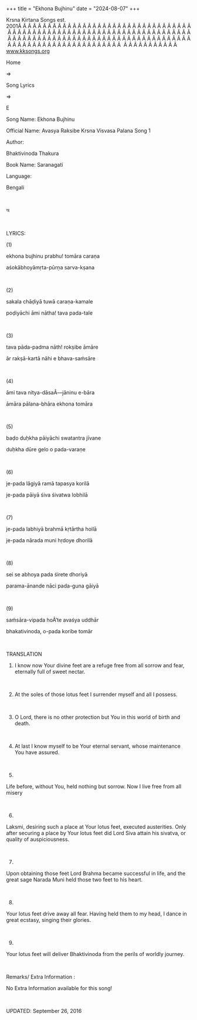 +++ 
title = "Ekhona Bujhinu"
date = "2024-08-07"
+++

Krsna Kirtana Songs est. 2001Â Â Â Â Â Â Â Â Â Â Â Â Â Â Â Â Â Â Â Â Â Â Â Â Â Â Â Â Â Â Â Â Â Â Â Â Â Â Â Â Â Â Â Â Â Â Â Â Â Â Â Â Â Â Â Â Â Â Â Â Â Â Â Â Â Â Â Â Â Â Â Â Â Â Â Â Â Â Â Â Â Â Â Â Â Â Â Â Â Â Â Â Â Â Â Â Â Â Â Â Â Â Â Â Â Â Â Â Â Â Â Â Â Â Â Â Â Â Â Â Â Â Â Â Â Â Â Â Â Â Â Â  Â Â Â Â Â Â Â Â Â Â Â  
www.kksongs.org








Home
 
⇒
 
Song Lyrics
 
⇒
 
E


Song
Name: Ekhona Bujhinu


Official
Name: Avasya Raksibe Krsna Visvasa Palana Song 1


Author:

Bhaktivinoda
Thakura


Book
Name: 
Saranagati


Language:

Bengali


 








অ








 


LYRICS:


(1)


ekhona
bujhinu prabhu! tomāra caraṇa


aśokābhoyāmṛta-pūrṇa
sarva-kṣana


 


(2)


sakala
chāḍiyā tuwā caraṇa-kamale


poḍiyāchi
āmi nātha! tava pada-tale


 


(3)


tava
pāda-padma nāth! rokṣibe āmāre


ār
rakṣā-kartā nāhi e bhava-saḿsāre


 


(4)


āmi
tava nitya-dāsaÂ—jāninu e-bāra


āmāra
pālana-bhāra ekhona tomāra


 


(5)


baḍo
duḥkha pāiyāchi swatantra jīvane


duḥkha
dūre gelo o pada-varaṇe


 


(6)


je-pada
lāgiyā ramā tapasya korilā


je-pada
pāiyā śiva śivatwa lobhilā


 


(7)


je-pada
labhiyā brahmā kṛtārtha hoilā


je-pada
nārada muni hṛdoye dhorilā


 


(8)


sei
se abhoya pada śirete dhoriyā


parama-ānande
nāci pada-guna gāiyā


 


(9)


saḿsāra-vipada
hoÂ’te avaśya uddhār


bhakativinoda,
o-pada koribe tomār


 


TRANSLATION


1) I
know now Your divine feet are a refuge free from all sorrow and fear, eternally
full of sweet nectar.


 


2) At
the soles of those lotus feet I surrender myself and all I possess.


 


3) O
Lord, there is no other protection but You in this world of birth and death.


 


4) At
last I know myself to be Your eternal servant, whose maintenance You have
assured.


 


5)
Life before, without You, held nothing but sorrow. Now I live free from all
misery


 


6)
Laksmi, desiring such a place at Your lotus feet, executed austerities. Only
after securing a place by Your lotus feet did Lord Siva attain his sivatva, or
quality of auspiciousness.


 


7)
Upon obtaining those feet Lord Brahma became successful in life, and the great
sage Narada Muni held those two feet to his heart.


 


8)
Your lotus feet drive away all fear. Having held them to my head, I dance in
great ecstasy, singing their glories.


 


9)
Your lotus feet will deliver Bhaktivinoda from the perils of worldly journey.


 


Remarks/ Extra Information
: 


No
Extra Information available for this song!


 


UPDATED:
 September 26, 2016